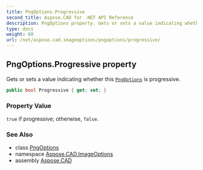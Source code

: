```yaml
---
title: PngOptions.Progressive
second_title: Aspose.CAD for .NET API Reference
description: PngOptions property. Gets or sets a value indicating whether this PngOptions is progressive
type: docs
weight: 60
url: /net/aspose.cad.imageoptions/pngoptions/progressive/
---
```

## PngOptions.Progressive property

Gets or sets a value indicating whether this [`PngOptions`](../) is progressive.

```csharp
public bool Progressive { get; set; }
```

### Property Value

`true` if progressive; otherwise, `false`.

### See Also

* class [PngOptions](../)
* namespace [Aspose.CAD.ImageOptions](../../pngoptions/)
* assembly [Aspose.CAD](../../../)


